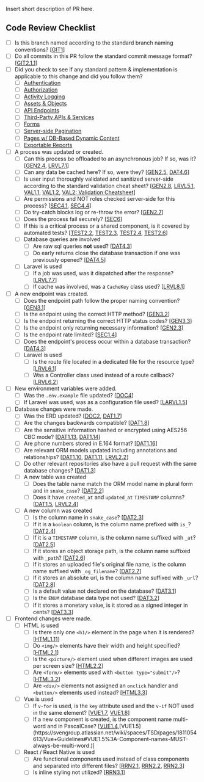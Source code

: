 Insert short description of PR here.

## Code Review Checklist

- [ ] Is this branch named according to the standard branch naming conventions? [[GIT1](https://svengroup.atlassian.net/wiki/spaces/TSD/pages/1798045761/Git+Workflow#GIT1%3A-Git-Branches)]
- [ ] Do all commits in this PR follow the standard commit message format? [[GIT2.1.1](https://svengroup.atlassian.net/wiki/spaces/TSD/pages/1798045761/Git+Workflow#GIT2.1.1%3A-Commit-messages-MUST-follow-the-following-format%2C-JiraIssueKey%3A-Commit-Message)]
- [ ] Did you check to see if any standard pattern & implementation is applicable to this change and did you follow them?
  - [ ] [Authentication](https://svengroup.atlassian.net/wiki/spaces/TSD/pages/1797784102/Authentication)
  - [ ] [Authorization](https://svengroup.atlassian.net/wiki/spaces/TSD/pages/1797619833/Authorization)
  - [ ] [Activity Logging](https://svengroup.atlassian.net/wiki/spaces/TSD/pages/1809907713/Activity+Logging)
  - [ ] [Assets & Objects](https://svengroup.atlassian.net/wiki/spaces/TSD/pages/1809907731/Assets+Objects)
  - [ ] [API Endpoints](https://svengroup.atlassian.net/wiki/spaces/TSD/pages/1819967490/API+Endpoints)
  - [ ] [Third-Party APIs & Services](https://svengroup.atlassian.net/wiki/spaces/TSD/pages/1809743908/Third-Party+APIs+Services)
  - [ ] [Forms](https://svengroup.atlassian.net/wiki/spaces/TSD/pages/1809907749/Forms)
  - [ ] [Server-side Pagination](https://svengroup.atlassian.net/wiki/spaces/TSD/pages/1809711123/Server-Side+Pagination)
  - [ ] [Pages w/ DB-Based Dynamic Content](https://svengroup.atlassian.net/wiki/spaces/TSD/pages/1809743920/Pages+with+DB-Based+Dynamic+Content)
  - [ ] [Exportable Reports](https://svengroup.atlassian.net/wiki/spaces/TSD/pages/1809809435/Exportable+Reports)
- [ ] A process was updated or created.
  - [ ] Can this process be offloaded to an asynchronous job? If so, was it? [[GEN2.4](https://svengroup.atlassian.net/wiki/spaces/TSD/pages/1797784072/General+Conventions#GEN2.4%3A-Processes-that-fit-one-or-more-of-the-following-criteria-SHOULD-be-offloaded-unto-asynchronous-jobs%3A), [LRVL7.1](https://svengroup.atlassian.net/wiki/spaces/TSD/pages/1811021859/Laravel+Guidelines#LRVL7.1%3A-Processes-that-fit-one-or-more-of-the-following-criteria-MUST-utilize-queued-jobs%3A)]
  - [ ] Can any data be cached here? If so, were they? [[GEN2.5](https://svengroup.atlassian.net/wiki/spaces/TSD/pages/1797784072/General+Conventions#GEN2.5%3A-Data-that-meet-one-or-more-of-the-following-criteria-SHOULD-be-cached%3A), [DAT4.6](https://svengroup.atlassian.net/wiki/spaces/TSD/pages/1807450133/Data+Guidelines#DAT4.6%3A-Complex-queries-SHOULD-BE-cached.)]
  - [ ] Is user input thoroughly validated and sanitized server-side according to the standard validation cheat sheet? [[GEN2.8](https://svengroup.atlassian.net/wiki/spaces/TSD/pages/1797784072/General+Conventions#GEN2.8%3A-User-input-MUST-be-thoroughly-validated-and-sanitized-before-processing.), [LRVL5.1](https://svengroup.atlassian.net/wiki/spaces/TSD/pages/1811021859/Laravel+Guidelines#LRVL5.1%3A-All-inputs-MUST-be-extensively-validated-on-the-backend-even-if-these-are-also-validated-in-the-frontend.), [VAL1.1](https://svengroup.atlassian.net/wiki/spaces/TSD/pages/2059141409/Input+Validation+Rules#VAL1.1%3A-All-inputs-MUST-be-validated-before-being-processed.), [VAL1.2](https://svengroup.atlassian.net/wiki/spaces/TSD/pages/2059141409/Input+Validation+Rules#VAL1.2%3A-Input-validation-MUST-be-performed-server-side.), [VAL2: Validation Cheatsheet](https://svengroup.atlassian.net/wiki/spaces/TSD/pages/2059141409/Input+Validation+Rules#VAL2%3A-Validation-Cheatsheet)]
  - [ ] Are permissions and NOT roles checked server-side for this process? [[SEC4.1](https://svengroup.atlassian.net/wiki/spaces/TSD/pages/2059141121/Security+Guidelines#SEC4.1%3A-Authorization-MUST-be-performed-server-side.), [SEC4.4](https://svengroup.atlassian.net/wiki/spaces/TSD/pages/2059141121/Security+Guidelines#SEC4.4%3A-When-checking-for-privilege%2C-roles-MUST-NOT-be-checked.-The-existence-of-the-specific-permissions-MUST-be-checked-instead.)]
  - [ ] Do try-catch blocks log or re-throw the error? [[GEN2.7](https://svengroup.atlassian.net/wiki/spaces/TSD/pages/1797784072/General+Conventions#GEN2.7%3A-Try-catch-blocks-MUST-log-encountered-errors-either-explicitly-or-by-re-throwing-the-error-up-the-stack-when-catching-unexpected-errors.)]
  - [ ] Does the process fail securely? [[SEC6](https://svengroup.atlassian.net/wiki/spaces/TSD/pages/2059141121/Security+Guidelines#SEC6%3A-Secure-Failures)]
  - [ ] If this is a critical process or a shared component, is it covered by automated tests? [[TEST2.2](https://svengroup.atlassian.net/wiki/spaces/TSD/pages/1797521676/Automated+Testing#TEST2.2%3A-All-critical-functions-MUST-be-covered-by-automated-tests.), [TEST2.3](https://svengroup.atlassian.net/wiki/spaces/TSD/pages/1797521676/Automated+Testing#TEST2.3%3A-Tests-MUST-cover-all-positive-scenarios-including-both-primary-and-secondary-ones.), [TEST2.4](https://svengroup.atlassian.net/wiki/spaces/TSD/pages/1797521676/Automated+Testing#TEST2.4%3A-Tests-MUST-cover-positive-and-negative-authentication-and-authorization-scenarios.), [TEST2.6](https://svengroup.atlassian.net/wiki/spaces/TSD/pages/1797521676/Automated+Testing#TEST2.6%3A-Shared-components-MUST-be-covered-by-automated-testing.)]
  - [ ] Database queries are involved
    - [ ] Are raw sql queries **not** used? [[DAT4.3](https://svengroup.atlassian.net/wiki/spaces/TSD/pages/1807450133/Data+Guidelines#DAT4.3%3A-Raw-SQL-statements-within-the-application-code-SHOULD-NOT-be-used.)]
    - [ ] Do early returns close the database transaction if one was previously opened? [[DAT4.5](https://svengroup.atlassian.net/wiki/spaces/TSD/pages/1807450133/Data+Guidelines#DAT4.5%3A-Any-early-return-statements-MUST-close-the-transaction-by-committing-or-rolling-back-changes.)]
  - [ ] Laravel is used
    - [ ] If a job was used, was it dispatched after the response? [[LRVL7.7](https://svengroup.atlassian.net/wiki/spaces/TSD/pages/1811021859/Laravel+Guidelines#LRVL7.7%3A-When-utilized-within-the-context-of-an-HTTP-request%2C-jobs-MUST-be-dispatched-after-a-response-in-order-to-ensure-that-the-job-will-only-be-queued-after-the-request-has-been-successfully-processed.)]
    - [ ] If cache was involved, was a `CacheKey` class used? [[LRVL8.1]()]
- [ ] A new endpoint was created.
  - [ ] Does the endpoint path follow the proper naming convention? [[GEN3.1](https://svengroup.atlassian.net/wiki/spaces/TSD/pages/1797784072/General+Conventions#GEN3.1%3A-URL-Paths-MUST-follow-the-following-naming-conventions%3A)]
  - [ ] Is the endpoint using the correct HTTP method? [[GEN3.2](https://svengroup.atlassian.net/wiki/spaces/TSD/pages/1797784072/General+Conventions#GEN3.2%3A-All-applications-MUST-utilize-the-correct-HTTP-method-for-an-action.)]
  - [ ] Is the endpoint returning the correct HTTP status codes? [[GEN3.3](https://svengroup.atlassian.net/wiki/spaces/TSD/pages/1797784072/General+Conventions#GEN3.3%3A-Responses-MUST-always-return-the-correct-HTTP-status-code.)]
  - [ ] Is the endpoint only returning necessary information? [[GEN2.3](https://svengroup.atlassian.net/wiki/spaces/TSD/pages/1797784072/General+Conventions#GEN2.3%3A-Only-necessary-information-MUST-be-returned-by-any-endpoint.)]
  - [ ] Is the endpoint rate limited? [[SEC1.4](https://svengroup.atlassian.net/wiki/spaces/TSD/pages/2059141121/Security+Guidelines#SEC1.4%3A-All-HTTP-endpoints-must-have-some-level-of-rate-limiting-implemented-depending-on-business-requirements.)]
  - [ ] Does the endpoint's process occur within a database transaction? [[DAT4.3](https://svengroup.atlassian.net/wiki/spaces/TSD/pages/1807450133/Data+Guidelines#DAT4.4%3A-Database-transactions-SHOULD-be-utilized-within-the-context-of-a-single-request-by-default.)]
  - [ ] Laravel is used
    - [ ] Is the route file located in a dedicated file for the resource type? [[LRVL6.1](https://svengroup.atlassian.net/wiki/spaces/TSD/pages/1811021859/Laravel+Guidelines#LRVL6.1%3A-Routes-MUST-be-grouped-into-different-files-depending-on-their-resource.)]
    - [ ] Was a Controller class used instead of a route callback? [[LRVL6.2](https://svengroup.atlassian.net/wiki/spaces/TSD/pages/1811021859/Laravel+Guidelines#LRVL6.2%3A-Routes-MUST-not-have-callbacks.-Utilize-controller-classes-at-all-times.)]
- [ ] New environment variables were added.
  - [ ] Was the `.env.example` file updated? [[DOC4](https://svengroup.atlassian.net/wiki/spaces/TSD/pages/1797718106/Documentation#DOC4%3A--The-env.example-File)]
  - [ ] If Laravel was used, was as a configuration file used? [[LARVL1.5](https://svengroup.atlassian.net/wiki/spaces/TSD/pages/1811021859/Laravel+Guidelines#LRVL1.5%3A-Environment-variables-MUST-be-accessed-through-configuration-files-and-not-directly.)]
- [ ] Database changes were made.
  - [ ] Was the ERD updated? [[DOC2](https://svengroup.atlassian.net/wiki/spaces/TSD/pages/1797718106/Documentation#DOC2%3A-Entity-Relationship-Diagram), [DAT1.7](https://svengroup.atlassian.net/wiki/spaces/TSD/pages/1807450133/Data+Guidelines#DAT1.7%3A-All-modifications-made-to-the-database-MUST-be-reflected-on-the-Entity-Relationship-Diagram-and-all-other-appropriate-documentation.)]
  - [ ] Are the changes backwards compatible? [[DAT1.8](https://svengroup.atlassian.net/wiki/spaces/TSD/pages/1807450133/Data+Guidelines#DAT1.8%3A-All-database-schema-modifications-after-an-application-has-been-released-to-production-MUST-be-backwards-compatible%2C-without-the-need-for-seeding-data-for-existing-rows.)]
  - [ ] Are the sensitive information hashed or encrypted using AES256 CBC mode? [[DAT1.13](https://svengroup.atlassian.net/wiki/spaces/TSD/pages/1807450133/Data+Guidelines#DAT1.13%3A-Sensitive-data-like-tokens%2C-passwords%2C-API-keys-and-others-MUST-be-either-encrypted-or-hashed-at-rest.), [DAT1.14](https://svengroup.atlassian.net/wiki/spaces/TSD/pages/1807450133/Data+Guidelines#DAT1.14%3A-AES-256-CBC-MUST-be-used-to-encrypt-data-at-rest.)]
  - [ ] Are phone numbers stored in E.164 format? [[DAT1.16](https://svengroup.atlassian.net/wiki/spaces/TSD/pages/1807450133/Data+Guidelines#DAT1.16%3A-Phone-numbers-MUST-be-stored-and-handled-in-the-E.164-format.)]
  - [ ] Are relevant ORM models updated including annotations and relationships? [[DAT1.10](https://svengroup.atlassian.net/wiki/spaces/TSD/pages/1807450133/Data+Guidelines#DAT1.10%3A-Object-Relational-Mapping-(ORM)-models-MUST-have-well-defined-annotations-that-aid-in-code-editor-intellisense.), [DAT1.11](https://svengroup.atlassian.net/wiki/spaces/TSD/pages/1807450133/Data+Guidelines#DAT1.11%3A-Object-Relational-Mapping-(ORM)-models-MUST-have-well-defined-relationships.), [LRVL2.2](https://svengroup.atlassian.net/wiki/spaces/TSD/pages/1811021859/Laravel+Guidelines#LRVL2.2%3A-Models-MUST-include-PHPDoc-blocks-for-columns%2C-attributes%2C-relationships-and-custom-methods-in-order-to-improve-maintainability-and-developer-experience.)]
  - [ ] Do other relevant repositories also have a pull request with the same database changes? [[DAT1.3](https://svengroup.atlassian.net/wiki/spaces/TSD/pages/1807450133/Data+Guidelines#DAT1.3%3A-An-application-must-have-its-own-complete-migrations%2C-models%2C-seeders-and-factories.)]
  - [ ] A new table was created
    - [ ] Does the table name match the ORM model name in plural form and in `snake_case`? [[DAT2.2](https://svengroup.atlassian.net/wiki/spaces/TSD/pages/edit-v2/1807450133#DAT2.2%3A-Database-table-names-MUST-match-it%E2%80%99s-model-name-in-plural-form-and-in-snake_case.)]
    - [ ] Does it have `created_at` and `updated_at` `TIMESTAMP` columns? [[DAT1.5](https://svengroup.atlassian.net/wiki/spaces/TSD/pages/1807450133/Data+Guidelines#DAT1.5%3A-All-tables-MUST-utilize-timestamps-for-row-creation-and-updates-by-utilizing-created_at-and-updated_at-TIMESTAMP-columns-except-for-pivot-tables.), [LRVL2.4](https://svengroup.atlassian.net/wiki/spaces/TSD/pages/1811021859/Laravel+Guidelines#LRVL2.4%3A-Models-MUST-cast-timestamp-columns.)]
  - [ ] A new column was created
    - [ ] Is the column name in `snake_case`? [[DAT2.3](https://svengroup.atlassian.net/wiki/spaces/TSD/pages/edit-v2/1807450133#DAT2.3%3A-Database-column-names-must-always-be-in-snake_case.)]
    - [ ] If it is a `boolean` column, is the column name prefixed with `is_`? [[DAT2.4](https://svengroup.atlassian.net/wiki/spaces/TSD/pages/edit-v2/1807450133#DAT2.4%3A-Database-columns-with-a-boolean-column-type-MUST-have-names-prefixed-with-is.)]
    - [ ] If it is a `TIMESTAMP` column, is the column name suffixed with `_at`? [[DAT2.5](https://svengroup.atlassian.net/wiki/spaces/TSD/pages/1807450133/Data+Guidelines#DAT2.5%3A-Database-columns-with-a-timestamp-column-type-MUST-be-suffixed-with-_at)]
    - [ ] If it stores an object storage path, is the column name suffixed with `_path`? [[DAT2.6](https://svengroup.atlassian.net/wiki/spaces/TSD/pages/1807450133/Data+Guidelines#DAT2.6%3A-Database-columns-that-store-the-object-storage-path-of-assets-MUST-be-suffixed-with-_path.)]
    - [ ] If it stores an uploaded file's original file name, is the column name suffixed with `_og_filename`? [[DAT2.7](https://svengroup.atlassian.net/wiki/spaces/TSD/pages/1807450133/Data+Guidelines#DAT2.7%3A-Database-columns-that-store-the-original-filename-of-uploaded-assets-MUST-be-suffixed-with-_og_filename.)]
    - [ ] If it stores an absolute url, is the column name suffixed with `_url`? [[DAT2.8](https://svengroup.atlassian.net/wiki/spaces/TSD/pages/1807450133/Data+Guidelines#DAT2.8%3A-Database-columns-that-store-an-absolute-url-MUST-be-named-in-this-format-name_url.)]
    - [ ] Is a default value not declared on the database? [[DAT3.1](https://svengroup.atlassian.net/wiki/spaces/TSD/pages/1807450133/Data+Guidelines#DAT3.1%3A-Declaring-default-values-for-non-nullable-columns-within-the-database-SHOULD-NOT-be-done.-Instead%2C-declare-default-values-within-the-application-code-when-necessary.)]
    - [ ] Is the `ENUM` database data type not used? [[DAT3.2](https://svengroup.atlassian.net/wiki/spaces/TSD/pages/1807450133/Data+Guidelines#DAT3.2%3A-ENUM-column-types-SHOULD-NOT-be-used.-Instead-utilize-the-language's-syntax-for-enums-and-use-model-casting.)]
    - [ ] If it stores a monetary value, is it stored as a signed integer in cents? [[DAT3.3](https://svengroup.atlassian.net/wiki/spaces/TSD/pages/1807450133/Data+Guidelines#DAT3.3%3A--Monetary-values-MUST-be-stored-and-processed-as-signed-integers-in-cents-and-MUST-only-be-converted-back-to-a-float-when-displaying-to-the-user.)]
- [ ] Frontend changes were made.
  - [ ] HTML is used
    - [ ] Is there only one `<h1/>` element in the page when it is rendered? [[HTML1.11](https://svengroup.atlassian.net/wiki/spaces/TSD/pages/1811021877/HTML+CSS+Guidelines#HTML1.11%3A-The-following-typography-elements-MUST-be-utilized-properly%3A)]
    - [ ] Do `<img/>` elements have their width and height specified? [[HTML2.1](https://svengroup.atlassian.net/wiki/spaces/TSD/pages/1811021877/HTML+CSS+Guidelines#HTML2.1%3A-%3Cimg%2F%3E-elements-MUST-specify-the-alt%2C-width-and-height-attributes.)]
    - [ ] Is the `<picture/>` element used when different images are used per screen size? [[HTML2.2](https://svengroup.atlassian.net/wiki/spaces/TSD/pages/1811021877/HTML+CSS+Guidelines#HTML2.2%3A-The-%3Cpicture%2F%3E-element-MUST-be-utilized-when-different-images-are-used-depending-on-the-window-size.)]
    - [ ] Are `<form/>` elements used with `<button type="submit"/>`? [[HTML3.2](https://svengroup.atlassian.net/wiki/spaces/TSD/pages/1811021877/HTML+CSS+Guidelines#HTML3.2%3A-Forms-MUST-be-submitted-with-a-%3Cbutton%2F%3E-element-of-type-%22submit%22.)]
    - [ ] Are `<div/>` elements not assigned an `onclick` handler and `<button/>` elements used instead? [[HTML3.3](https://svengroup.atlassian.net/wiki/spaces/TSD/pages/1811021877/HTML+CSS+Guidelines#HTML3.3%3A-%3Cdiv%2F%3E-elements-MUST-not-be-assigned-a-click-handler.-Instead-utilize-the-%3Cbutton%2F%3E-or-%3Ca%2F%3E-component-respectively.)]
  - [ ] Vue is used
    - [ ] If `v-for` is used, is the `key` attribute used and the `v-if` NOT used in the same element? [[VUE1.7](https://svengroup.atlassian.net/wiki/spaces/TSD/pages/1811054613/Vue+Guidelines#VUE1.7%3A-The-key-attribute-MUST-always-be-present-when-utilizing-the-v-for-directive.), [VUE1.8](https://svengroup.atlassian.net/wiki/spaces/TSD/pages/1811054613/Vue+Guidelines#VUE1.8%3A-The-v-if-directive-MUST-NOT-be-used-on-the-same-element-as-the-v-for-directive.)]
    - [ ] If a new component is created, is the component name multi-word and in PascalCase? [[VUE1.4](https://svengroup.atlassian.net/wiki/spaces/TSD/pages/1811054613/Vue+Guidelines#VUE1.4%3A-Components-MUST-be-named-in-PascalCase.),[VUE1.5](https://svengroup.atlassian.net/wiki/spaces/TSD/pages/1811054613/Vue+Guidelines#VUE1.5%3A-Component-names-MUST-always-be-multi-word.)]
  - [ ] React / React Native is used
    - [ ] Are functional components used instead of class components and separated into different files? [[RRN2.1](https://svengroup.atlassian.net/wiki/spaces/TSD/pages/1811152940/React+React+Native+Guidelines#RRN2.1%3A-Functional-components-MUST-be-used-instead-of-class-components.), [RRN2.2](https://svengroup.atlassian.net/wiki/spaces/TSD/pages/1811152940/React+React+Native+Guidelines#RRN2.2%3A-Components-MUST-be-separated-into-different-files.), [RRN2.3](https://svengroup.atlassian.net/wiki/spaces/TSD/pages/1811152940/React+React+Native+Guidelines#RRN2.3%3A-Components-MUST-NOT-be-nested-together.)]
    - [ ] Is inline styling not utilized? [[RRN3.1](https://svengroup.atlassian.net/wiki/spaces/TSD/pages/1811152940/React+React+Native+Guidelines#RRN3.1%3A-Inline-styling-MUST-NOT-be-utilized.-Instead%2C-the-StyleSheet-MUST-be-used-to-create-styles.)]
